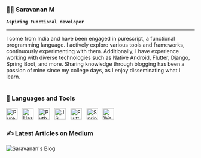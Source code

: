 ### 🧙‍♂️ Saravanan M

**`Aspiring Functional developer`**

--- 
I come from India and have been engaged in purescript, a functional programming language. I actively explore various tools and frameworks, continuously experimenting with them. Additionally, I have experience working with diverse technologies such as Native Android, Flutter, Django, Spring Boot, and more. Sharing knowledge through blogging has been a passion of mine since my college days, as I enjoy disseminating what I learn. 
#

 ### 🧰 Languages and Tools
 

<img align="left" alt="Purescript" title="Purescript" width="30px" style="padding-right:10px;" src="https://ik.imagekit.io/mcqtbid4l/purescript.png"/>
<img align="left" alt="Haskell" title="Haskell" width="30px" style="padding-right:10px;" src="https://cdn.jsdelivr.net/gh/devicons/devicon/icons/haskell/haskell-original.svg"/>
<img align="left" alt="Python" title="Python" width="30px" style="padding-right:10px;" src="https://cdn.jsdelivr.net/gh/devicons/devicon/icons/python/python-original.svg" />
<img align="left" alt="JS" title="JS" width="30px" style="padding-right:10px;" 
src="https://cdn.jsdelivr.net/gh/devicons/devicon/icons/javascript/javascript-original.svg" />
<img align="left" alt="Flutter" title="Flutter" width="30px" style="padding-right:10px;" src="https://cdn.jsdelivr.net/gh/devicons/devicon/icons/flutter/flutter-plain.svg"/>
<img align="left" alt="Spring Boot" title="Spring Boot" width="30px" style="padding-right:10px;" src="https://ik.imagekit.io/mcqtbid4l/spring-boot.jpeg"/>

<img align="left" alt="Webpack" title="Webpack" width="30px" style="padding-right:10px;" src="https://cdn.jsdelivr.net/gh/devicons/devicon/icons/webpack/webpack-original.svg"/>

<br/>

#

### ✍️ Latest Articles on Medium


![Saravanan's Blog](https://https-github-com-imsaravana369-github-readme-medi-imsaravana369.vercel.app/?username=imsaravananm&limit=3)
